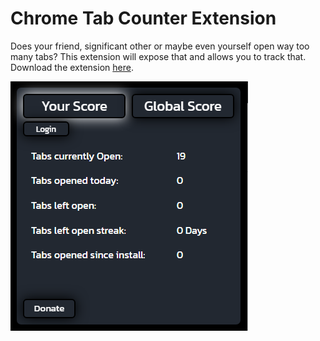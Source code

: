 # Chrome Tab Counter Extension

Does your friend, significant other or maybe even yourself open way too many tabs? This extension will expose that and allows you to track that.
<br />
Download the extension [here](https://google.com).


![Image of Extension](https://github.com/jacobpetersonwastaken/TabCounter/blob/main/tabcounterimg.PNG)



